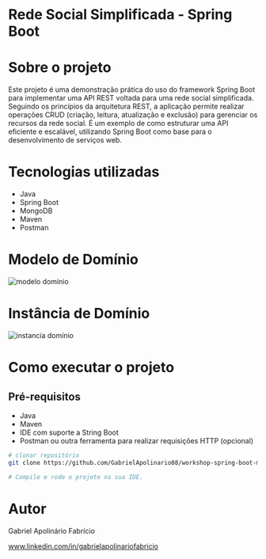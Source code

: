 # Rede Social Simplificada - Spring Boot

# Sobre o projeto

Este projeto é uma demonstração prática do uso do framework Spring Boot para implementar uma API REST voltada para uma rede social simplificada. Seguindo os princípios da arquitetura REST, a aplicação permite realizar operações CRUD (criação, leitura, atualização e exclusão) para gerenciar os recursos da rede social. É um exemplo de como estruturar uma API eficiente e escalável, utilizando Spring Boot como base para o desenvolvimento de serviços web.




# Tecnologias utilizadas
- Java
- Spring Boot
- MongoDB
- Maven
- Postman

# Modelo de Domínio
![modelo domínio](https://github.com/user-attachments/assets/cbdfc128-e484-4d47-af13-2e1cbc832f6b)

# Instância de Domínio
![instancia domínio](https://github.com/user-attachments/assets/bbbddb5d-155c-4407-a35a-d90fa3cfb48f)
  
# Como executar o projeto

## Pré-requisitos
- Java
- Maven
- IDE com suporte a String Boot
- Postman ou outra ferramenta para realizar requisições HTTP (opcional)

```bash
# clonar repositório
git clone https://github.com/GabrielApolinario08/workshop-spring-boot-mongodb

# Compile e rode o projeto na sua IDE.
```

# Autor

Gabriel Apolinário Fabrício

www.linkedin.com/in/gabrielapolinariofabricio
